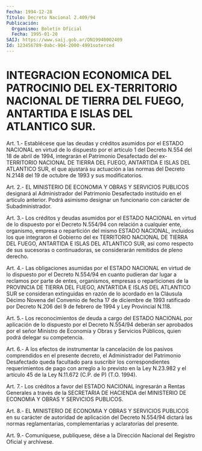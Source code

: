 ```yaml
---
Fecha: 1994-12-28
Título: Decreto Nacional 2.409/94
Publicación:
  Organismo: Boletín Oficial
  Fecha: 1995-01-20
SAIJ: https://www.saij.gob.ar/DN19940002409
Id: 123456789-0abc-904-2000-4991soterced
---
```

# INTEGRACION ECONOMICA DEL PATROCINIO DEL EX-TERRITORIO NACIONAL DE TIERRA DEL FUEGO, ANTARTIDA E ISLAS DEL ATLANTICO SUR.

<a id="1"></a>
Art. 1.- Establécese que las deudas y créditos asumidos por el ESTADO  NACIONAL  en  virtud  de lo dispuesto por el artículo 1 del Decreto N.554 del 18 de abril de  1994,  integrarán  el  Patrimonio Desafectado   del  ex-TERRITORIO  NACIONAL  DE  TIERRA  DEL  FUEGO, ANTARTIDA E ISLAS  DEL  ATLANTICO SUR, el que ajustará su actuación a las normas del Decreto  N.2148  del  19  de octubre de 1993 y sus modificatorios.

<a id="2"></a>
Art. 2.- EL MINISTERIO DE ECONOMIA Y OBRAS Y SERVICIOS PUBLICOS designará  al  Administrador  del Patrimonio Desafectado instituido en el artículo anterior. Podrá  asimismo  designar  un  funcionario con carácter de Subadministrador.

<a id="3"></a>
Art. 3.- Los créditos y deudas asumidos por el ESTADO NACIONAL en virtud  de  lo  dispuesto por el Decreto N.554/94 con relación a cualquier ente, organismo,  empresa  o repartición del mismo ESTADO NACIONAL,  incluidos  los  que  integraron    el  Gobierno  del  ex TERRITORIO  NACIONAL  DE TIERRA DEL FUEGO, ANTARTIDA  E  ISLAS  DEL ATLANTICO SUR, así como  respecto de sus sucesoras o continuadoras, se considerarán remitidos de pleno derecho.

<a id="4"></a>
Art.  4.-  Las obligaciones asumidas por el ESTADO NACIONAL en virtud de lo dispuesto  por  el Decreto N.554/94 en cuanto pudieran dar lugar a reclamos por parte  de  entes,  organismos,  empresas o reparticiones  de  la  PROVINCIA  DE TIERRA DEL FUEGO, ANTARTIDA  E ISLAS DEL ATLANTICO SUR se consideran  extinguidas  en  razón de lo acordado en la Cláusula Décimo Novena del Convenio de fecha  17  de diciembre  de 1993 ratificado por Decreto N.206 del 9 de febrero de 1994 y Ley Provincial N.118.

<a id="5"></a>
Art.  5.-  Los  reconocimientos  de  deuda  a cargo del ESTADO NACIONAL  por  aplicación  de lo dispuesto por el Decreto  N.554/94 deberán ser aprobados por el  señor  Ministro de Economía y Obras y Servicios Públicos, quien podrá delegar su competencia.

<a id="6"></a>
Art.  6.-  A los efectos de instrumentar la cancelación de los pasivos comprendidos  en  el presente decreto, el Administrador del Patrimonio  Desafectado  queda    facultado    para  suscribir  los correspondientes requerimientos de pago con arreglo  a  lo previsto en  la  Ley  N.23.982 y el artículo 45 de la Ley N.11.672 (C.P.  de P) (T.O. 1994).

<a id="7"></a>
Art. 7.- Los créditos a favor del ESTADO NACIONAL ingresarán a Rentas  Generales  a  través  de  la  SECRETARIA  DE  HACIENDA  del MINISTERIO DE ECONOMIA Y OBRAS Y SERVICIOS PUBLICOS.

<a id="8"></a>
Art. 8.- EL MINISTERIO DE ECONOMIA Y OBRAS Y SERVICIOS PUBLICOS en su  carácter  de  autoridad  de aplicación del Decreto  N.554/94 dictará las normas reglamentarias,  complementarias  y aclaratorias del presente.

<a id="9"></a>
Art. 9.- Comuníquese, publíquese, dése a la Dirección Nacional del Registro Oficial y archívese.